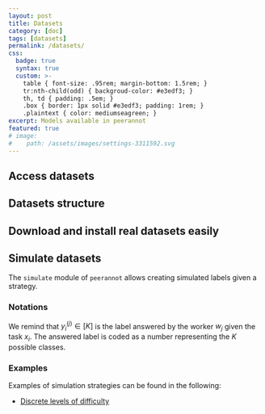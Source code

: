 ```yaml
---
layout: post
title: Datasets
category: [doc]
tags: [datasets]
permalink: /datasets/
css:
  badge: true
  syntax: true
  custom: >-
    table { font-size: .95rem; margin-bottom: 1.5rem; }
    tr:nth-child(odd) { backgroud-color: #e3edf3; }
    th, td { padding: .5em; }
    .box { border: 1px solid #e3edf3; padding: 1rem; }
    .plaintext { color: mediumseagreen; }
excerpt: Models available in peerannot
featured: true
# image:
#    path: /assets/images/settings-3311592.svg
---
```


## Access datasets

## Datasets structure

## Download and install real datasets easily

## Simulate datasets

The `simulate` module of `peerannot` allows creating simulated labels given a strategy.

### Notations

We remind that $y_i^{(j)}\in[K]$ is the label answered by the worker $w_j$ given the task $x_i$.
The answered label is coded as a number representing the $K$ possible classes.
### Examples

Examples of simulation strategies can be found in the following:
<ul>
  <li><a href="../quarto_files/build_/simulate_discrete_difficulty.html">Discrete levels of difficulty</a></li>
</ul>

